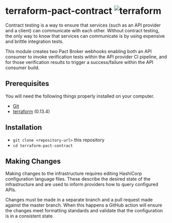 # terraform-pact-contract ![terraform](https://github.com/StatusCakeDev/terraform-pact-contract/workflows/terraform/badge.svg?event=push)

Contract testing is a way to ensure that services (such as an API
provider and a client) can communicate with each other. Without contract
testing, the only way to know that services can communicate is by using
expensive and brittle integration tests.

This module creates two Pact Broker webhooks enabling both an API consumer to
invoke verification tests within the API provider CI pipeline, and for those
verification results to trigger a success/failure within the API consumer
build.

## Prerequisites

You will need the following things properly installed on your computer.

* [Git](https://git-scm.com/)
* [terraform](https://www.terraform.io/) (0.13.4)

## Installation

* `git clone <repository-url>` this repository
* `cd terraform-pact-contract`

## Making Changes

Making changes to the infrastructure requires editing HashiCorp configuration
language files. These describe the desired state of the infrastructure and are
used to inform providers how to query configured APIs.

Changes must be made in a separate branch and a pull request made against the
master branch. When this happens a GitHub action will ensure the changes meet
formatting standards and validate that the configuration is in a consistent
state.
